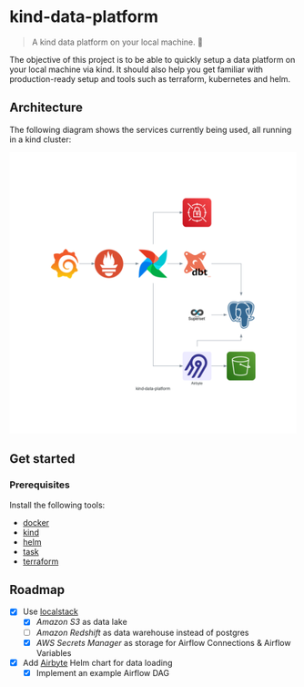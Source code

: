 # kind-data-platform

> A kind data platform on your local machine. 🤗

The objective of this project is to be able to quickly setup a data platform on your local machine via kind. It should also help you get familiar with production-ready setup and tools such as terraform, kubernetes and helm.

## Architecture

The following diagram shows the services currently being used, all running in a kind cluster:

![architecture](diagrams/kind-data-platform.png)

## Get started

### Prerequisites

Install the following tools:
- [docker](https://www.docker.com/)
- [kind](https://kind.sigs.k8s.io/)
- [helm](https://helm.sh/)
- [task](https://taskfile.dev/)
- [terraform](https://www.terraform.io/)

## Roadmap

- [x] Use [localstack](https://docs.localstack.cloud/integrations/terraform/)
  - [x] _Amazon S3_ as data lake
  - [ ] _Amazon Redshift_ as data warehouse instead of postgres
  - [x] _AWS Secrets Manager_ as storage for Airflow Connections & Airflow Variables
- [x] Add [Airbyte](https://airbyte.io) Helm chart for data loading
  - [x] Implement an example Airflow DAG
